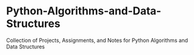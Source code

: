 # Python-Algorithms-and-Data-Structures
Collection of Projects, Assignments, and Notes for Python Algorithms and Data Structures
